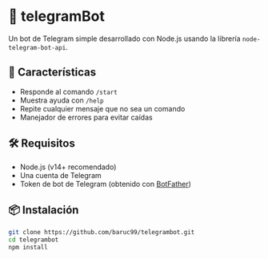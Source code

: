 # 🤖 telegramBot

Un bot de Telegram simple desarrollado con Node.js usando la librería `node-telegram-bot-api`.

## 🚀 Características

- Responde al comando `/start`
- Muestra ayuda con `/help`
- Repite cualquier mensaje que no sea un comando
- Manejador de errores para evitar caídas

## 🛠 Requisitos

- Node.js (v14+ recomendado)
- Una cuenta de Telegram
- Token de bot de Telegram (obtenido con [BotFather](https://t.me/botfather))

## 📦 Instalación

```bash
git clone https://github.com/baruc99/telegrambot.git
cd telegrambot
npm install
